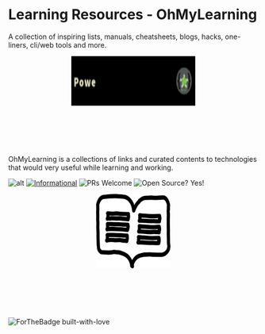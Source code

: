 # Learning Resources - OhMyLearning

A collection of inspiring lists, manuals, cheatsheets, blogs, hacks, one-liners, cli/web tools and more.

<p align="center">
  <img width="250" height="100" src="./assets/powered.gif">
</p>
<br><br><br><br>



OhMyLearning is a collections of links and curated contents to technologies that would very useful while learning and working. 


![alt](https://img.shields.io/apm/l/vim-mode?label=license&logo=dark-green) [![Informational](https://img.shields.io/badge/OhMyLearning-Powered--By--OhMyScript-informational)](https://ohmyscript.com/) ![PRs Welcome](https://img.shields.io/badge/PRs-Welcome-success) ![Open Source? Yes!](https://badgen.net/badge/Open%20Source%20%3F/Yes%21/blue?icon=github)



<p align="center">
  <img width="150" height="150" src="./assets/logo.png">
</p>
<br><br><br><br>



![ForTheBadge built-with-love](http://ForTheBadge.com/images/badges/built-with-love.svg)</p>

